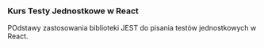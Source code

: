 ### Kurs Testy Jednostkowe w React

POdstawy zastosowania biblioteki JEST do pisania testów jednostkowych w React.
